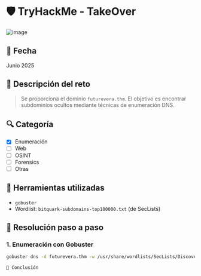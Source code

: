 # 🛡️ TryHackMe - TakeOver
![image](https://github.com/user-attachments/assets/51a95fca-f064-4942-96e9-ff79b52d53be)

## 📅 Fecha
Junio 2025

## 🧠 Descripción del reto
> Se proporciona el dominio `futurevera.thm`. El objetivo es encontrar subdominios ocultos mediante técnicas de enumeración DNS.

## 🔍 Categoría
- [x] Enumeración
- [ ] Web
- [ ] OSINT
- [ ] Forensics
- [ ] Otras

## 📁 Herramientas utilizadas
- `gobuster`
- Wordlist: `bitquark-subdomains-top100000.txt` (de SecLists)

## 🧩 Resolución paso a paso

### 1. Enumeración con Gobuster

```bash
gobuster dns -d futurevera.thm -w /usr/share/wordlists/SecLists/Discovery/DNS/bitquark-subdomains-top100000.txt

🏁 Conclusión
